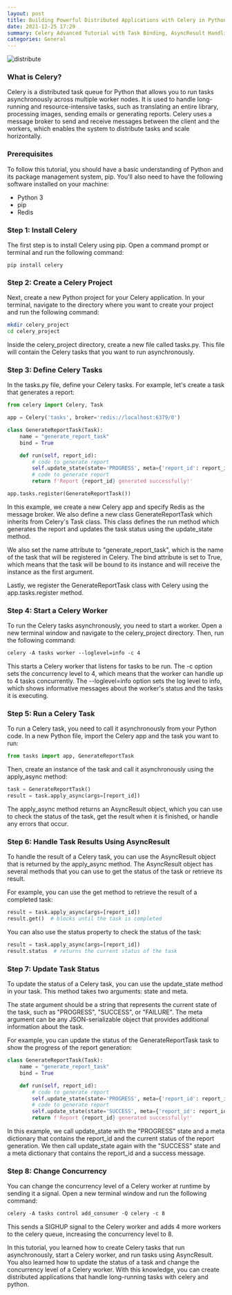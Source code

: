 ```yaml
---
layout: post
title: Building Powerful Distributed Applications with Celery in Python.
date: 2021-12-25 17:29
summary: Celery Advanced Tutorial with Task Binding, AsyncResult Handling, Status Updates, and Concurrency Control
categories: General
---
```


<img src="https://i.ibb.co/92jh96x/distribute.jpg" alt="distribute" border="0">


### What is Celery?

Celery is a distributed task queue for Python that allows you to run tasks asynchronously across multiple worker nodes. It is used to handle long-running and resource-intensive tasks, such as translating an entire library, processing images, sending emails or generating reports. Celery uses a message broker to send and receive messages between the client and the workers, which enables the system to distribute tasks and scale horizontally.

### Prerequisites

To follow this tutorial, you should have a basic understanding of Python and its package management system, pip. You'll also need to have the following software installed on your machine:

- Python 3
- pip
- Redis

### Step 1: Install Celery

The first step is to install Celery using pip. Open a command prompt or terminal and run the following command:

```
pip install celery
```

### Step 2: Create a Celery Project

Next, create a new Python project for your Celery application. In your terminal, navigate to the directory where you want to create your project and run the following command:

```bash
mkdir celery_project
cd celery_project
```

Inside the celery_project directory, create a new file called tasks.py. This file will contain the Celery tasks that you want to run asynchronously.

### Step 3: Define Celery Tasks

In the tasks.py file, define your Celery tasks. For example, let's create a task that generates a report:

```python
from celery import Celery, Task

app = Celery('tasks', broker='redis://localhost:6379/0')

class GenerateReportTask(Task):
    name = "generate_report_task"
    bind = True

    def run(self, report_id):
        # code to generate report
        self.update_state(state='PROGRESS', meta={'report_id': report_id, 'status': 'Generating report...'})
        # code to generate report
        return f'Report {report_id} generated successfully!'

app.tasks.register(GenerateReportTask())
```

In this example, we create a new Celery app and specify Redis as the message broker. We also define a new class GenerateReportTask which inherits from Celery's Task class. This class defines the run method which generates the report and updates the task status using the update_state method.

We also set the name attribute to "generate_report_task", which is the name of the task that will be registered in Celery. The bind attribute is set to True, which means that the task will be bound to its instance and will receive the instance as the first argument.

Lastly, we register the GenerateReportTask class with Celery using the app.tasks.register method.

### Step 4: Start a Celery Worker

To run the Celery tasks asynchronously, you need to start a worker. Open a new terminal window and navigate to the celery_project directory. Then, run the following command:

```css
celery -A tasks worker --loglevel=info -c 4
```

This starts a Celery worker that listens for tasks to be run. The -c option sets the concurrency level to 4, which means that the worker can handle up to 4 tasks concurrently. The --loglevel=info option sets the log level to info, which shows informative messages about the worker's status and the tasks it is executing.

### Step 5: Run a Celery Task

To run a Celery task, you need to call it asynchronously from your Python code. In a new Python file, import the Celery app and the task you want to run:

```python
from tasks import app, GenerateReportTask
```

Then, create an instance of the task and call it asynchronously using the apply_async method:

```python
task = GenerateReportTask()
result = task.apply_async(args=[report_id])
```

The apply_async method returns an AsyncResult object, which you can use to check the status of the task, get the result when it is finished, or handle any errors that occur.

### Step 6: Handle Task Results Using AsyncResult

To handle the result of a Celery task, you can use the AsyncResult object that is returned by the apply_async method. The AsyncResult object has several methods that you can use to get the status of the task or retrieve its result.

For example, you can use the get method to retrieve the result of a completed task:

```python
result = task.apply_async(args=[report_id])
result.get()  # blocks until the task is completed
```

You can also use the status property to check the status of the task:

```python
result = task.apply_async(args=[report_id])
result.status  # returns the current status of the task
```

### Step 7: Update Task Status

To update the status of a Celery task, you can use the update_state method in your task. This method takes two arguments: state and meta.

The state argument should be a string that represents the current state of the task, such as "PROGRESS", "SUCCESS", or "FAILURE". The meta argument can be any JSON-serializable object that provides additional information about the task.

For example, you can update the status of the GenerateReportTask task to show the progress of the report generation:

```python
class GenerateReportTask(Task):
    name = "generate_report_task"
    bind = True

    def run(self, report_id):
        # code to generate report
        self.update_state(state='PROGRESS', meta={'report_id': report_id, 'status': 'Generating report...'})
        # code to generate report
        self.update_state(state='SUCCESS', meta={'report_id': report_id, 'status': 'Report generated successfully!'})
        return f'Report {report_id} generated successfully!'
```

In this example, we call update_state with the "PROGRESS" state and a meta dictionary that contains the report_id and the current status of the report generation. We then call update_state again with the "SUCCESS" state and a meta dictionary that contains the report_id and a success message.

### Step 8: Change Concurrency

You can change the concurrency level of a Celery worker at runtime by sending it a signal. Open a new terminal window and run the following command:

```css
celery -A tasks control add_consumer -Q celery -c 8
```

This sends a SIGHUP signal to the Celery worker and adds 4 more workers to the celery queue, increasing the concurrency level to 8.


In this tutorial, you learned how to create Celery tasks that run asynchronously, start a Celery worker, and run tasks using AsyncResult. You also learned how to update the status of a task and change the concurrency level of a Celery worker. With this knowledge, you can create distributed applications that handle long-running tasks with celery and python.

